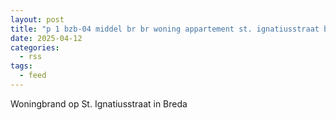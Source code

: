 ```yaml
---
layout: post
title: "p 1 bzb-04 middel br br woning appartement st. ignatiusstraat breda 203092 203132 203133 203151"
date: 2025-04-12
categories: 
  - rss
tags: 
  - feed
---
```


Woningbrand op St. Ignatiusstraat in Breda
